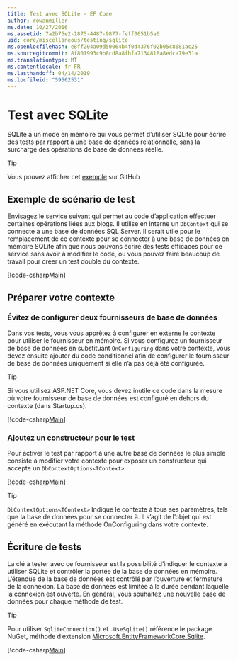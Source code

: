 ```yaml
---
title: Test avec SQLite - EF Core
author: rowanmiller
ms.date: 10/27/2016
ms.assetid: 7a2b75e2-1875-4487-9877-feff0651b5a6
uid: core/miscellaneous/testing/sqlite
ms.openlocfilehash: e8ff204a09d50064b4f0d4376f02b05c8681ac25
ms.sourcegitcommit: 8f801993c9b8cd8a8fbfa7134818a8edca79e31a
ms.translationtype: MT
ms.contentlocale: fr-FR
ms.lasthandoff: 04/14/2019
ms.locfileid: "59562531"
---
```

# <a name="testing-with-sqlite"></a>Test avec SQLite

SQLite a un mode en mémoire qui vous permet d’utiliser SQLite pour écrire des tests par rapport à une base de données relationnelle, sans la surcharge des opérations de base de données réelle.

> [!TIP]  
> Vous pouvez afficher cet [exemple](https://github.com/aspnet/EntityFramework.Docs/tree/master/samples/core/Miscellaneous/Testing) sur GitHub

## <a name="example-testing-scenario"></a>Exemple de scénario de test

Envisagez le service suivant qui permet au code d’application effectuer certaines opérations liées aux blogs. Il utilise en interne un `DbContext` qui se connecte à une base de données SQL Server. Il serait utile pour le remplacement de ce contexte pour se connecter à une base de données en mémoire SQLite afin que nous pouvons écrire des tests efficaces pour ce service sans avoir à modifier le code, ou vous pouvez faire beaucoup de travail pour créer un test double du contexte.

[!code-csharp[Main](../../../../samples/core/Miscellaneous/Testing/BusinessLogic/BlogService.cs)]

## <a name="get-your-context-ready"></a>Préparer votre contexte

### <a name="avoid-configuring-two-database-providers"></a>Évitez de configurer deux fournisseurs de base de données

Dans vos tests, vous vous apprêtez à configurer en externe le contexte pour utiliser le fournisseur en mémoire. Si vous configurez un fournisseur de base de données en substituant `OnConfiguring` dans votre contexte, vous devez ensuite ajouter du code conditionnel afin de configurer le fournisseur de base de données uniquement si elle n’a pas déjà été configurée.

> [!TIP]  
> Si vous utilisez ASP.NET Core, vous devez inutile ce code dans la mesure où votre fournisseur de base de données est configuré en dehors du contexte (dans Startup.cs).

[!code-csharp[Main](../../../../samples/core/Miscellaneous/Testing/BusinessLogic/BloggingContext.cs#OnConfiguring)]

### <a name="add-a-constructor-for-testing"></a>Ajoutez un constructeur pour le test

Pour activer le test par rapport à une autre base de données le plus simple consiste à modifier votre contexte pour exposer un constructeur qui accepte un `DbContextOptions<TContext>`.

[!code-csharp[Main](../../../../samples/core/Miscellaneous/Testing/BusinessLogic/BloggingContext.cs#Constructors)]

> [!TIP]  
> `DbContextOptions<TContext>` Indique le contexte à tous ses paramètres, tels que la base de données pour se connecter à. Il s’agit de l’objet qui est généré en exécutant la méthode OnConfiguring dans votre contexte.

## <a name="writing-tests"></a>Écriture de tests

La clé à tester avec ce fournisseur est la possibilité d’indiquer le contexte à utiliser SQLite et contrôler la portée de la base de données en mémoire. L’étendue de la base de données est contrôlé par l’ouverture et fermeture de la connexion. La base de données est limitée à la durée pendant laquelle la connexion est ouverte. En général, vous souhaitez une nouvelle base de données pour chaque méthode de test.

>[!TIP]
> Pour utiliser `SqliteConnection()` et `.UseSqlite()` référence le package NuGet, méthode d’extension [Microsoft.EntityFrameworkCore.Sqlite](https://www.nuget.org/packages/Microsoft.EntityFrameworkCore.Sqlite/).

[!code-csharp[Main](../../../../samples/core/Miscellaneous/Testing/TestProject/SQLite/BlogServiceTests.cs)]
